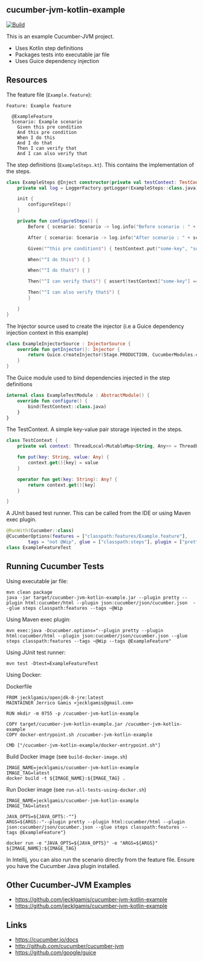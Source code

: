 ## cucumber-jvm-kotlin-example

[![Build](https://github.com/jecklgamis/cucumber-jvm-kotlin-example/actions/workflows/build.yml/badge.svg)](https://github.com/jecklgamis/cucumber-jvm-kotlin-example/actions/workflows/build.yml)


This is an example Cucumber-JVM project.

* Uses Kotlin step definitions
* Packages tests into executable jar file
* Uses Guice dependency injection

## Resources

The feature file (`Example.feature`):
 
```gherkin
Feature: Example feature

  @ExampleFeature
  Scenario: Example scenario
    Given this pre condition
    And this pre condition
    When I do this
    And I do that
    Then I can verify that
    And I can also verify that
```

The step definitions (`ExampleSteps.kt`). This contains the implementation of the steps.
```kotlin
class ExampleSteps @Inject constructor(private val testContext: TestContext) : En {
    private val log = LoggerFactory.getLogger(ExampleSteps::class.java)

    init {
        configureSteps()
    }

    private fun configureSteps() {
        Before { scenario: Scenario -> log.info("Before scenario : " + scenario.name) }

        After { scenario: Scenario -> log.info("After scenario : " + scenario.name) }

        Given("^this pre condition$") { testContext.put("some-key", "some-value") }

        When("^I do this$") { }

        When("^I do that$") { }

        Then("^I can verify that$") { assert(testContext["some-key"] == "some-value") }

        Then("^I can also verify that$") {
        }

    }
}
```

The Injector source used to create the injector (i.e a Guice dependency injection context in this example)
```kotlin
class ExampleInjectorSource : InjectorSource {
    override fun getInjector(): Injector {
        return Guice.createInjector(Stage.PRODUCTION, CucumberModules.createScenarioModule(), ExampleTestModule())
    }
}
```

The Guice module used to bind dependencies injected in the step definitions
```kotlin
internal class ExampleTestModule : AbstractModule() {
    override fun configure() {
        bind(TestContext::class.java)
    }
}
```

The TestContext. A simple key-value pair storage injected in the steps. 
```kotlin
class TestContext {
    private val context: ThreadLocal<MutableMap<String, Any>> = ThreadLocal.withInitial { mutableMapOf<String, Any>() }

    fun put(key: String, value: Any) {
        context.get()[key] = value
    }

    operator fun get(key: String): Any? {
        return context.get()[key]
    }

}
```

A JUnit based test runner. This can be called from the IDE or using Maven exec plugin.
```kotlin
@RunWith(Cucumber::class)
@CucumberOptions(features = ["classpath:features/Example.feature"],
        tags = "not @Wip", glue = ["classpath:steps"], plugin = ["pretty", "html:target/cucumber/html"])
class ExampleFeatureTest
```

## Running Cucumber Tests

Using executable jar file:
```shell script
mvn clean package
java -jar target/cucumber-jvm-kotlin-example.jar --plugin pretty --plugin html:cucumber/html --plugin json:cucumber/json/cucumber.json  --glue steps classpath:features --tags ~@Wip
```

Using Maven exec plugin:
```shell script
mvn exec:java -Dcucumber.options="--plugin pretty --plugin html:cucumber/html --plugin json:cucumber/json/cucumber.json --glue steps classpath:features --tags ~@Wip --tags @ExampleFeature"
```

Using JUnit test runner:
```shell script
mvn test -Dtest=ExampleFeatureTest
```

Using Docker:

Dockerfile
```docker
FROM jecklgamis/openjdk-8-jre:latest
MAINTAINER Jerrico Gamis <jecklgamis@gmail.com>

RUN mkdir -m 0755 -p /cucumber-jvm-kotlin-example

COPY target/cucumber-jvm-kotlin-example.jar /cucumber-jvm-kotlin-example
COPY docker-entrypoint.sh /cucumber-jvm-kotlin-example

CMD ["/cucumber-jvm-kotlin-example/docker-entrypoint.sh"]
```


Build Docker image (see `build-docker-image.sh`)
```shell script
IMAGE_NAME=jecklgamis/cucumber-jvm-kotlin-example
IMAGE_TAG=latest
docker build -t ${IMAGE_NAME}:${IMAGE_TAG} .
```

Run Docker image (see `run-all-tests-using-docker.sh`)
```shell script
IMAGE_NAME=jecklgamis/cucumber-jvm-kotlin-example
IMAGE_TAG=latest

JAVA_OPTS=${JAVA_OPTS:-""}
ARGS=${ARGS:-"--plugin pretty --plugin html:cucumber/html --plugin json:cucumber/json/cucumber.json --glue steps classpath:features --tags @ExampleFeature"}

docker run -e "JAVA_OPTS=${JAVA_OPTS}" -e "ARGS=${ARGS}" ${IMAGE_NAME}:${IMAGE_TAG}
```

In Intellij, you can also run the scenario directly from the feature file. Ensure you have the Cucumber Java 
plugin installed.

## Other Cucumber-JVM Examples 
* https://github.com/jecklgamis/cucumber-jvm-kotlin-example
* https://github.com/jecklgamis/cucumber-jvm-kotlin-example

## Links
* https://cucumber.io/docs
* http://github.com/cucumber/cucumber-jvm
* https://github.com/google/guice

